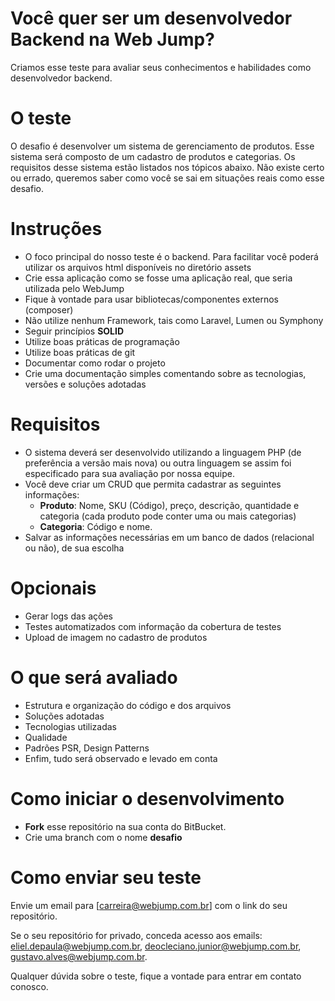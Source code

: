 # Você quer ser um desenvolvedor Backend na Web Jump?
Criamos esse teste para avaliar seus conhecimentos e habilidades como desenvolvedor backend.

# O teste
O desafio é desenvolver um sistema de gerenciamento de produtos. Esse sistema será composto de um cadastro de produtos e categorias. Os requisitos desse sistema estão listados nos tópicos abaixo.
Não existe certo ou errado, queremos saber como você se sai em situações reais como esse desafio.

# Instruções
- O foco principal do nosso teste é o backend. Para facilitar você poderá utilizar os arquivos html  disponíveis no diretório assets
- Crie essa aplicação como se fosse uma aplicação real, que seria utilizada pelo WebJump
- Fique à vontade para usar bibliotecas/componentes externos (composer)
- Não utilize nenhum Framework, tais como Laravel, Lumen ou Symphony
- Seguir princípios **SOLID** 
- Utilize boas práticas de programação
- Utilize boas práticas de git
- Documentar como rodar o projeto
- Crie uma documentação simples comentando sobre as tecnologias, versões e soluções adotadas

# Requisitos
- O sistema deverá ser desenvolvido utilizando a linguagem PHP (de preferência a versão mais nova) ou outra linguagem se assim foi especificado para sua avaliação por nossa equipe.
- Você deve criar um CRUD que permita cadastrar as seguintes informações:
	- **Produto**: Nome, SKU (Código), preço, descrição, quantidade e categoria (cada produto pode conter uma ou mais categorias)
	- **Categoria**: Código e nome.
- Salvar as informações necessárias em um banco de dados (relacional ou não), de sua escolha

# Opcionais
- Gerar logs das ações
- Testes automatizados com informação da cobertura de testes
- Upload de imagem no cadastro de produtos

# O que será avaliado
- Estrutura e organização do código e dos arquivos
- Soluções adotadas
- Tecnologias utilizadas
- Qualidade
- Padrões PSR, Design Patterns
- Enfim, tudo será observado e levado em conta

# Como iniciar o desenvolvimento
- **Fork** esse repositório na sua conta do BitBucket.
- Crie uma branch com o nome **desafio**

# Como enviar seu teste
Envie um email para [carreira@webjump.com.br] com o link do seu repositório.

Se o seu repositório for privado, conceda acesso aos emails: eliel.depaula@webjump.com.br, deocleciano.junior@webjump.com.br, gustavo.alves@webjump.com.br.

Qualquer dúvida sobre o teste, fique a vontade para entrar em contato conosco.
